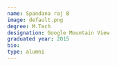 ```yaml
---
name: Spandana raj B
image: default.png
degree: M.Tech
designation: Google Mountain View
graduated year: 2015
bio:
type: alumni
---
```

